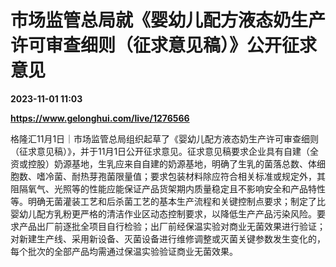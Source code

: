 # 市场监管总局就《婴幼儿配方液态奶生产许可审查细则（征求意见稿）》公开征求意见

**2023-11-01 11:03**

**https://www.gelonghui.com/live/1276566**

格隆汇11月1日｜市场监管总局组织起草了《婴幼儿配方液态奶生产许可审查细则（征求意见稿）》，并于11月1日公开征求意见。征求意见稿要求企业具有自建（全资或控股）奶源基地，生乳应来自自建的奶源基地，明确了生乳的菌落总数、体细胞数、嗜冷菌、耐热芽孢菌限量值；要求包装材料除应符合相关标准或规定外，其阻隔氧气、光照等的性能应能保证产品货架期内质量稳定且不影响安全和产品特性等。明确无菌灌装工艺和后杀菌工艺的基本生产流程和关键控制点要求；制定了比婴幼儿配方乳粉更严格的清洁作业区动态控制要求，以降低生产产品污染风险。要求产品出厂前逐批全项目自行检验；出厂前经保温实验对商业无菌效果进行验证；对新建生产线、采用新设备、灭菌设备进行维修调整或灭菌关键参数发生变化的，每个批次的全部产品均需通过保温实验验证商业无菌效果。